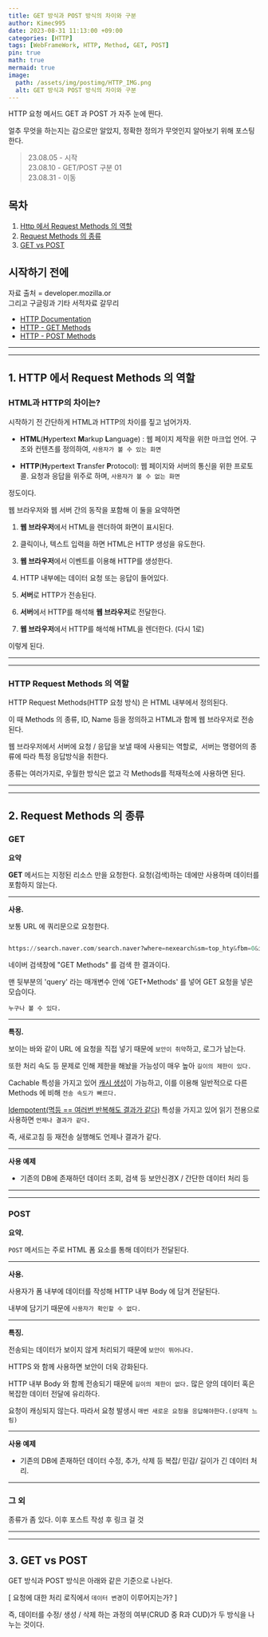 ```yaml
---
title: GET 방식과 POST 방식의 차이와 구분
author: Kimec995
date: 2023-08-31 11:13:00 +09:00
categories: [HTTP]
tags: [WebFrameWork, HTTP, Method, GET, POST]
pin: true
math: true
mermaid: true
image: 
  path: /assets/img/postimg/HTTP_IMG.png
  alt: GET 방식과 POST 방식의 차이와 구분
---
```


HTTP 요청 메서드 GET 과 POST 가 자주 눈에 띈다.

얼추 무엇을 하는지는 감으로만 알았지, 정확한 정의가 무엇인지 알아보기 위해 포스팅 한다.

>23.08.05 - 시작\
>23.08.10 - GET/POST 구분 01\
>23.08.31 - 이동


## 목차

1. [Http 에서 Request Methods 의 역할](#1-http-에서-request-methods-의-역할)
2. [Request Methods 의 종류](#2-request-methods-의-종류)
3. [GET vs POST](#3-get-vs-post)


## 시작하기 전에

자료 출처 = developer.mozilla.or\
그리고 구글링과 기타 서적자료 갈무리

*   [HTTP Documentation](https://developer.mozilla.org/en-US/docs/Web/HTTP "HTTP Documentation")
*   [HTTP - GET Methods](https://developer.mozilla.org/en-US/docs/Web/HTTP/Methods/GET "HTTP - GET Methods")
*   [HTTP - POST Methods](https://developer.mozilla.org/en-US/docs/Web/HTTP/Methods/POST "HTTP - POST Methods")

---
---

## 1. HTTP 에서 Request Methods 의 역할

### HTML과 HTTP의 차이는?

시작하기 전 간단하게 HTML과 HTTP의 차이를 짚고 넘어가자.

- **HTML**(**H**yper**t**ext **M**arkup **L**anguage) : 웹 페이지 제작을 위한 마크업 언어. 구조와 컨텐츠를 정의하여, `사용자가 볼 수 있는 화면`

- **HTTP**(**H**yper**t**ext **T**ransfer **P**rotocol): 웹 페이지와 서버의 통신을 위한 프로토콜. 요청과 응답을 위주로 하며, `사용자가 볼 수 없는 화면`

정도이다.

웹 브라우저와 웹 서버 간의 동작을 포함해 이 둘을 요약하면

1. **웹 브라우저**에서 HTML을 렌더하여 화면이 표시된다.

2. 클릭이나, 텍스트 입력을 하면 HTML은 HTTP 생성을 유도한다.

3. **웹 브라우저**에서 이벤트를 이용해 HTTP를 생성한다.

4. HTTP 내부에는 데이터 요청 또는 응답이 들어있다.

5. **서버**로 HTTP가 전송된다.

6. **서버**에서 HTTP를 해석해 **웹 브라우저**로 전달한다.

7. **웹 브라우저**에서 HTTP를 해석해 HTML을 렌더한다. (다시 1로)

이렇게 된다.

---
---

### HTTP Request Methods 의 역할

HTTP Request Methods(HTTP 요청 방식) 은 HTML 내부에서 정의된다.

이 때 Methods 의 종류, ID, Name 등을 정의하고 HTML과 함께 웹 브라우저로 전송된다.

웹 브라우저에서 서버에 요청 / 응답을 보낼 때에 사용되는 역할로,  서버는 명령어의 종류에 따라 특정 응답방식을 취한다.

종류는 여러가지로, 우월한 방식은 없고 각 Methods를 적재적소에 사용하면 된다.

---
---

## 2. Request Methods 의 종류

### GET

**요약**

**GET** 메서드는 지정된 리소스 만을 요청한다. 요청(검색)하는 데에만 사용하며 데이터를 포함하지 않는다.

---

**사용.**

보통 URL 에 쿼리문으로 요청한다.

```python

https://search.naver.com/search.naver?where=nexearch&sm=top_hty&fbm=0&ie=utf8&query=GET+Methods

```

네이버 검색창에 "GET Methods" 를 검색 한 결과이다.

맨 뒷부분의 'query' 라는 매개변수 안에 'GET+Methods' 를 넣어 GET 요청을 넣은 모습이다.

`누구나 볼 수 있다.`

---

**특징.**

보이는 바와 같이 URL 에 요청을 직접 넣기 때문에 `보안이 취약`하고, 로그가 남는다.

또한 처리 속도 등 문제로 인해 제한을 해놨을 가능성이 매우 높아 `길이의 제한이 있다.`

Cachable 특성을 가지고 있어 [캐시 생성](https://developer.mozilla.org/en-US/docs/Glossary/Cacheable "캐시생성")이 가능하고, 이를 이용해 일반적으로 다른 Methods 에 비해 `전송 속도가 빠르다.`

[Idempotent(멱등 == 여러번 반복해도 결과가 같다)](https://developer.mozilla.org/en-US/docs/Glossary/Idempotent) 특성을 가지고 있어 읽기 전용으로 사용하면 `언제나 결과가 같다.`

즉, 새로고침 등 재전송 실행해도 언제나 결과가 같다.

---

**사용 예제**

- 기존의 DB에 존재하던 데이터 조회, 검색 등 보안신경X / 간단한 데이터 처리 등

---
---

### POST

**요약.**

`POST` 메서드는 주로 HTML 폼 요소를 통해 데이터가 전달된다.

---

**사용.**

사용자가 폼 내부에 데이터를 작성해 HTTP 내부 Body 에 담겨 전달된다.

내부에 담기기 때문에 `사용자가 확인할 수 없다.`

---

**특징.**

전송되는 데이터가 보이지 않게 처리되기 때문에 `보안이 뛰어나다.`

HTTPS 와 함께 사용하면 보안이 더욱 강화된다.

HTTP 내부 Body 와 함께 전송되기 때문에 `길이의 제한이 없다.` 많은 양의 데이터 혹은 복잡한 데이터 전달에 유리하다.

요청이 캐싱되지 않는다. 따라서 요청 발생시 `매번 새로운 요청을 응답해야한다.(상대적 느림)`

---

**사용 예제**

- 기존의 DB에 존재하던 데이터 수정, 추가, 삭제 등 복잡/ 민감/ 길이가 긴 데이터 처리.

* * *

 ### 그 외

종류가 좀 있다. 이후 포스트 작성 후 링크 걸 것

---
---

## 3. GET vs POST

GET 방식과 POST 방식은 아래와 같은 기준으로 나뉜다.

\[ 요청에 대한 처리 로직에서 `데이터 변경`이 이루어지는가? \]

즉, 데이터를 수정/ 생성 / 삭제 하는 과정의 여부(CRUD 중 R과 CUD)가 두 방식을 나누는 것이다.